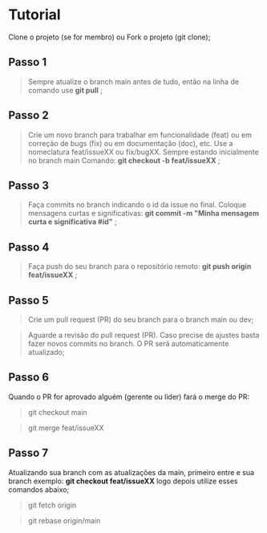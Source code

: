 # Tutorial

Clone o projeto (se for membro) ou Fork o projeto (git clone);

## Passo 1

> Sempre atualize o branch main antes de tudo, então na linha de comando use __git pull__ ;

## Passo 2

> Crie um novo branch para trabalhar em funcionalidade (feat) ou em correção de bugs (fix) ou em documentação (doc), etc. Use a nomeclatura feat/issueXX ou fix/bugXX. Sempre estando inicialmente no branch main Comando: __git checkout -b feat/issueXX__ ;

## Passo 3

> Faça commits no branch indicando o id da issue no final. Coloque mensagens curtas e significativas: __git commit -m "Minha mensagem curta e significativa #id"__ ;

## Passo 4

> Faça push do seu branch para o repositório remoto: __git push origin feat/issueXX__ ;

## Passo 5

> Crie um pull request (PR) do seu branch para o branch main ou dev;

> Aguarde a revisão do pull request (PR). Caso precise de ajustes basta fazer novos commits no branch. O PR será automaticamente atualizado;

## Passo 6
Quando o PR  for aprovado alguém (gerente ou líder) fará o merge do PR:
 
> git checkout main 

> git merge feat/issueXX

## Passo 7

Atualizando sua branch com as atualizações da main, primeiro entre e sua branch exemplo: __git checkout feat/issueXX__ logo depois utilize esses comandos abaixo;

> git fetch origin

> git rebase origin/main
